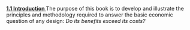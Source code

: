 <b><u>1.1 Introduction </b></u>
The purpose of this book is to develop and illustrate the principles and methodology required to answer the basic economic question of any design: *Do its benefits exceed its costs?*
